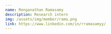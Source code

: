 ```yaml
---
name: Renganathan Ramasamy
description: Research intern
img: /assets/img/member/rama.png
link: https://www.linkedin.com/in/rramasamyy/
---
```

